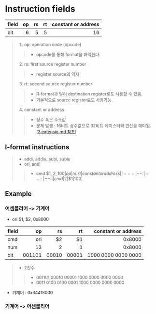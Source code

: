 # Instruction fields

|field|op|rs|rt|constant or address|
|---|--:|--:|--:|--:|
|bit|6|5|5|16|

> 1. op: operation code (opcode)
>> - opcode를 통해 format을 파악한다.
> 2. rs: first source register number
>> - register source의 약자
> 3. rt: second source register number
>> - R-format과 달리 destination register로도 사용할 수 있음.
>> - 기본적으로 source register로도 사용가능.
> 4. constant or address
>> - 상수 혹은 주소값
>> - 문제 발생 : 16비트 상수값으로 32비트 레지스터와 연산을 해야됨. ([3.extensio.md 참조](../Basic_Operations/3.%20extension.md))




## I-format instructions
> - addi, addiu, subi, subiu
> - ori, andi
>> - cmd $1, $2, 100
|op|rs|rt|constant or address|
|---|--:|--:|--:|
|cmd|$2|$1|100|

## Example
### 어셈블리어 -> 기계어
- ori $1, $2, 0x8000

|field|op|rs|rt|constant or address|
|---|--:|--:|--:|--:|
|cmd|ori|$2|$1|0x8000|
|num|13|2|1|0x8000|
|bit|001101|00010|00001|1000 0000 0000 0000|

> - 2진수
>> - 001101 00010 00001 1000 0000 0000 0000
>> - 0011 0100 0100 0001 1000 0000 0000 0000

- 기계어 : 0x34418000

### 기계어 -> 어셈블리어
